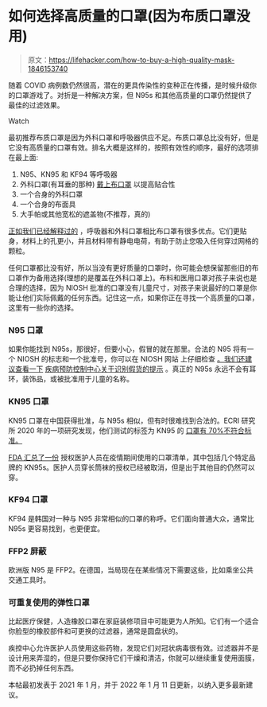# 如何选择高质量的口罩(因为布质口罩没用)

> 原文：<https://lifehacker.com/how-to-buy-a-high-quality-mask-1846153740>

随着 COVID 病例数仍然很高，潜在的更具传染性的变种正在传播，是时候升级你的口罩游戏了。对折是一种解决方案，但 N95s 和其他高质量的口罩仍然提供了最佳的过滤效果。

Watch

最初推荐布质口罩是因为外科口罩和呼吸器供应不足。布质口罩总比没有好，但是它没有高质量的口罩有效。排名大概是这样的，按照有效性的顺序，最好的选项排在最上面:

1.  N95、KN95 和 KF94 等呼吸器
2.  外科口罩(有耳垂的那种) [戴上布口罩](https://lifehacker.com/are-two-masks-really-better-than-one-1846128583) 以提高贴合性
3.  一个合身的外科口罩
4.  一个合身的布面具
5.  大手帕或其他宽松的遮盖物(不推荐，真的)

[正如我们已经解释过的](https://lifehacker.com/stop-wearing-cloth-masks-1848300414) ，呼吸器和外科口罩相比布口罩有很多优点。它们更贴身，材料上的孔更小，并且材料带有静电电荷，有助于防止您吸入任何穿过网格的颗粒。

任何口罩都比没有好，所以当没有更好质量的口罩时，你可能会想保留那些旧的布口罩作为备用选择(理想的是覆盖在外科口罩上)。布料和医用口罩对孩子来说也是合理的选择，因为 NIOSH 批准的口罩没有儿童尺寸，对孩子来说最好的口罩是你能让他们实际佩戴的任何东西。记住这一点，如果你正在寻找一个高质量的口罩，这里有一些你的选择。

### **N95 口罩**

如果你能找到 N95s，那很好，但要小心，假冒的就在那里。合法的 N95 将有一个 NIOSH 的标志和一个批准号，你可以在 NIOSH 网站 上仔细检查 [。我们还建议查看一下](https://www.cdc.gov/niosh/npptl/topics/respirators/disp_part/default.html) [疾病预防控制中心关于识别假货的提示](https://lifehacker.com/how-to-spot-a-counterfeit-n95-mask-1845531063) 。真正的 N95s 永远不会有耳环，装饰品，或被批准用于儿童的名称。

### **KN95 口罩**

KN95 口罩在中国获得批准，与 N95s 相似，但有时很难找到合法的。ECRI 研究所 2020 年的一项研究发现，他们测试的标签为 KN95 的 [口罩有 70%不符合标准。](https://www.ecri.org/press/up-to-70-of-chinese-kn95-masks-tested-by-ecri-dont-meet-minimum-standards)

[FDA 汇总了一份](https://www.fda.gov/medical-devices/coronavirus-disease-2019-covid-19-emergency-use-authorizations-medical-devices/personal-protective-equipment-euas) 授权医护人员在疫情期间使用的口罩清单，其中包括几个特定品牌的 KN95s。医护人员穿长筒袜的授权已经被取消，但是出于其他目的仍然可以穿。

### **KF94 口罩**

KF94 是韩国对一种与 N95 非常相似的口罩的称呼。它们面向普通大众，通常比 N95s 更容易找到，也更便宜。

### **FFP2 屏蔽**

欧洲版 N95 是 FFP2。在德国，当局现在在某些情况下需要这些，比如乘坐公共交通工具时。

### **可重复使用的弹性口罩**

比起医疗保健，人造橡胶口罩在家庭装修项目中可能更为人所知。它们有一个适合你脸型的橡胶部件和可更换的过滤器，通常是圆盘状的。

疾控中心允许医护人员使用这些药物，发现它们对冠状病毒很有效。过滤器并不是设计用来弄湿的，但是只要你保持它们干燥和清洁，你就可以继续重复使用面膜，而不必扔掉任何东西。

本帖最初发表于 2021 年 1 月，并于 2022 年 1 月 11 日更新，以纳入更多最新建议。